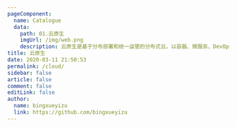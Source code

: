 ```yaml
---
pageComponent:
  name: Catalogue
  data:
    path: 01.云原生
    imgUrl: /img/web.png
    description: 云原生是基于分布部署和统一运管的分布式云，以容器、微服务、DevOps等技术为基础建立的一套云技术产品体系
title: 云原生
date: 2020-03-11 21:50:53
permalink: /cloud/
sidebar: false
article: false
comment: false
editLink: false
author:
  name: bingxueyizu
  link: https://github.com/bingxueyizu
---
```

